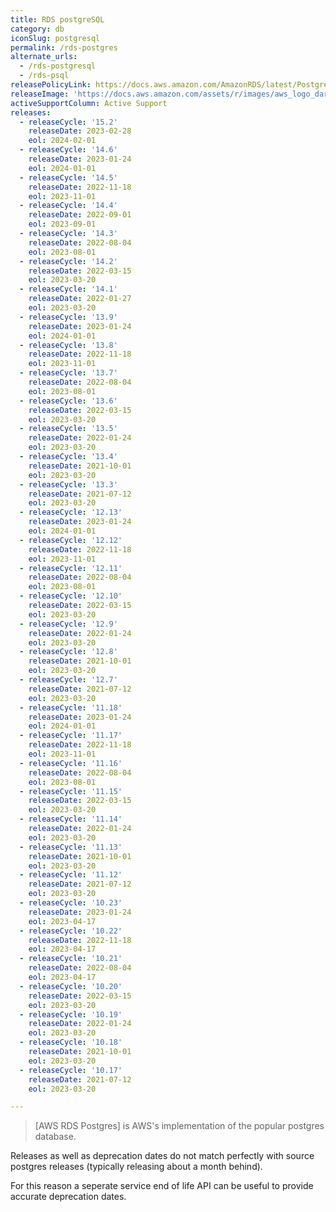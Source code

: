 ```yaml
---
title: RDS postgreSQL
category: db
iconSlug: postgresql
permalink: /rds-postgres
alternate_urls:
  - /rds-postgresql
  - /rds-psql
releasePolicyLink: https://docs.aws.amazon.com/AmazonRDS/latest/PostgreSQLReleaseNotes/postgresql-release-calendar.html
releaseImage: 'https://docs.aws.amazon.com/assets/r/images/aws_logo_dark.png'
activeSupportColumn: Active Support
releases:
  - releaseCycle: '15.2'
    releaseDate: 2023-02-28
    eol: 2024-02-01
  - releaseCycle: '14.6'
    releaseDate: 2023-01-24
    eol: 2024-01-01
  - releaseCycle: '14.5'
    releaseDate: 2022-11-18
    eol: 2023-11-01
  - releaseCycle: '14.4'
    releaseDate: 2022-09-01
    eol: 2023-09-01
  - releaseCycle: '14.3'
    releaseDate: 2022-08-04
    eol: 2023-08-01
  - releaseCycle: '14.2'
    releaseDate: 2022-03-15
    eol: 2023-03-20
  - releaseCycle: '14.1'
    releaseDate: 2022-01-27
    eol: 2023-03-20
  - releaseCycle: '13.9'
    releaseDate: 2023-01-24
    eol: 2024-01-01
  - releaseCycle: '13.8'
    releaseDate: 2022-11-18
    eol: 2023-11-01
  - releaseCycle: '13.7'
    releaseDate: 2022-08-04
    eol: 2023-08-01
  - releaseCycle: '13.6'
    releaseDate: 2022-03-15
    eol: 2023-03-20
  - releaseCycle: '13.5'
    releaseDate: 2022-01-24
    eol: 2023-03-20
  - releaseCycle: '13.4'
    releaseDate: 2021-10-01
    eol: 2023-03-20
  - releaseCycle: '13.3'
    releaseDate: 2021-07-12
    eol: 2023-03-20
  - releaseCycle: '12.13'
    releaseDate: 2023-01-24
    eol: 2024-01-01
  - releaseCycle: '12.12'
    releaseDate: 2022-11-18
    eol: 2023-11-01
  - releaseCycle: '12.11'
    releaseDate: 2022-08-04
    eol: 2023-08-01
  - releaseCycle: '12.10'
    releaseDate: 2022-03-15
    eol: 2023-03-20
  - releaseCycle: '12.9'
    releaseDate: 2022-01-24
    eol: 2023-03-20
  - releaseCycle: '12.8'
    releaseDate: 2021-10-01
    eol: 2023-03-20
  - releaseCycle: '12.7'
    releaseDate: 2021-07-12
    eol: 2023-03-20
  - releaseCycle: '11.18'
    releaseDate: 2023-01-24
    eol: 2024-01-01
  - releaseCycle: '11.17'
    releaseDate: 2022-11-18
    eol: 2023-11-01
  - releaseCycle: '11.16'
    releaseDate: 2022-08-04
    eol: 2023-08-01
  - releaseCycle: '11.15'
    releaseDate: 2022-03-15
    eol: 2023-03-20
  - releaseCycle: '11.14'
    releaseDate: 2022-01-24
    eol: 2023-03-20
  - releaseCycle: '11.13'
    releaseDate: 2021-10-01
    eol: 2023-03-20
  - releaseCycle: '11.12'
    releaseDate: 2021-07-12
    eol: 2023-03-20
  - releaseCycle: '10.23'
    releaseDate: 2023-01-24
    eol: 2023-04-17
  - releaseCycle: '10.22'
    releaseDate: 2022-11-18
    eol: 2023-04-17
  - releaseCycle: '10.21'
    releaseDate: 2022-08-04
    eol: 2023-04-17
  - releaseCycle: '10.20'
    releaseDate: 2022-03-15
    eol: 2023-03-20
  - releaseCycle: '10.19'
    releaseDate: 2022-01-24
    eol: 2023-03-20
  - releaseCycle: '10.18'
    releaseDate: 2021-10-01
    eol: 2023-03-20
  - releaseCycle: '10.17'
    releaseDate: 2021-07-12
    eol: 2023-03-20

---
```


> [AWS RDS Postgres] is AWS's implementation of the popular postgres database.

Releases as well as deprecation dates do not match perfectly with source postgres releases (typically releasing about a month behind).

For this reason a seperate service end of life API can be useful to provide accurate deprecation dates.
